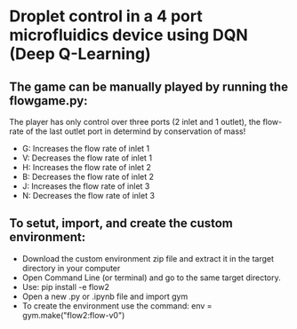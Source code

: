 # Droplet control in a 4 port microfluidics device using DQN (Deep Q-Learning)

## The game can be manually played by running the flowgame.py:
The player has only control over three ports (2 inlet and 1 outlet), the flow-rate of the last outlet port in determind by conservation of mass!
* G: Increases the flow rate of inlet 1
* V: Decreases the flow rate of inlet 1
* H: Increases the flow rate of inlet 2
* B: Decreases the flow rate of inlet 2
* J: Increases the flow rate of inlet 3
* N: Decreases the flow rate of inlet 3




## To setut, import, and create the custom environment:
* Download the custom environment zip file and extract it in the target directory in your computer
* Open Command Line (or terminal) and go to the same target directory.
* Use: pip install -e flow2
* Open a new .py or .ipynb file and import gym
* To create the environment use the command: env = gym.make("flow2:flow-v0")
